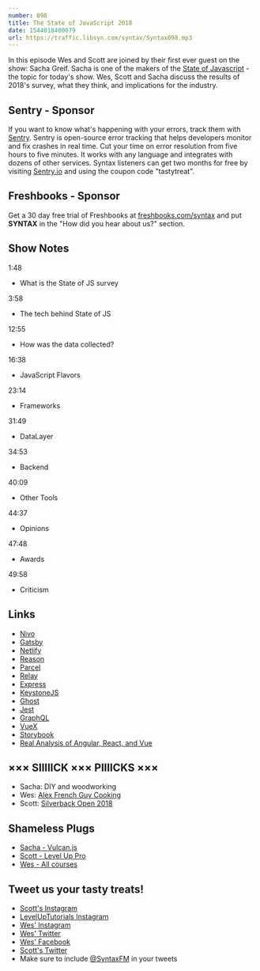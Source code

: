 ```yaml
---
number: 098
title: The State of JavaScript 2018
date: 1544018400079
url: https://traffic.libsyn.com/syntax/Syntax098.mp3
---
```


In this episode Wes and Scott are joined by their first ever guest on the show: Sacha Greif. Sacha is one of the makers of the [State of Javascript](https://stateofjs.com/) - the topic for today's show. Wes, Scott and Sacha discuss the results of 2018's survey, what they think, and implications for the industry.

## Sentry - Sponsor

If you want to know what's happening with your errors, track them with [Sentry](https://sentry.io/). Sentry is open-source error tracking that helps developers monitor and fix crashes in real time. Cut your time on error resolution from five hours to five minutes. It works with any language and integrates with dozens of other services. Syntax listeners can get two months for free by visiting [Sentry.io](https://sentry.io/) and using the coupon code "tastytreat".

## Freshbooks - Sponsor

Get a 30 day free trial of Freshbooks at [freshbooks.com/syntax](https://freshbooks.com/syntax) and put **SYNTAX** in the "How did you hear about us?" section.

## Show Notes

1:48

* What is the State of JS survey

3:58

* The tech behind State of JS

12:55

* How was the data collected?

16:38

* JavaScript Flavors

23:14

* Frameworks

31:49

* DataLayer

34:53

* Backend

40:09

* Other Tools

44:37

* Opinions

47:48

* Awards

49:58

* Criticism

## Links
* [Nivo](https://nivo.rocks/)
* [Gatsby](https://www.gatsbyjs.org/)
* [Netlify](https://www.netlify.com/)
* [Reason](https://reasonml.github.io/)
* [Parcel](https://en.parceljs.org/)
* [Relay](https://facebook.github.io/relay/)
* [Express](https://expressjs.com/)
* [KeystoneJS](https://keystonejs.com/)
* [Ghost](https://ghost.org/)
* [Jest](https://jestjs.io/)
* [GraphQL](https://graphql.org/)
* [VueX](https://vuex.vuejs.org/)
* [Storybook](https://storybook.js.org/)
* [Real Analysis of Angular, React, and Vue](https://youtu.be/UnEPBQvkNrg)

## ××× SIIIIICK ××× PIIIICKS ×××

* Sacha: DIY and woodworking
* Wes: [Alex French Guy Cooking](https://www.youtube.com/user/FrenchGuyCooking)
* Scott: [Silverback Open 2018](https://www.youtube.com/playlist?list=PLipSUxfAla6D257xn14FgxHaFUyKDMY14)

## Shameless Plugs

* [Sacha -  Vulcan.js](http://vulcanjs.org/)
* [Scott - Level Up Pro](https://www.leveluptutorials.com/pro)
* [Wes - All courses](https://wesbos.com/courses)

## Tweet us your tasty treats!

* [Scott's Instagram](https://www.instagram.com/stolinski/)
* [LevelUpTutorials Instagram](https://www.instagram.com/LevelUpTutorials/)
* [Wes' Instagram](https://www.instagram.com/wesbos/)
* [Wes' Twitter](https://twitter.com/wesbos)
* [Wes' Facebook](https://www.facebook.com/wesbos.developer)
* [Scott's Twitter](https://twitter.com/stolinski)
* Make sure to include [@SyntaxFM](https://twitter.com/SyntaxFM) in your tweets